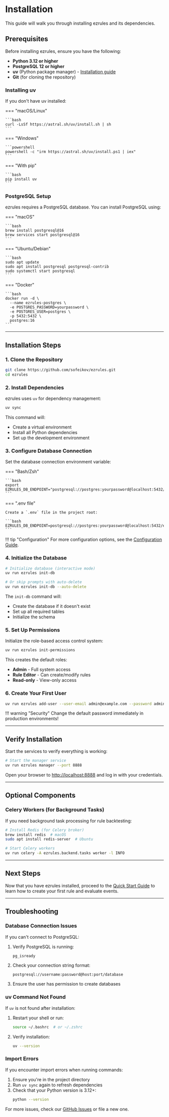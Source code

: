 # Installation

This guide will walk you through installing ezrules and its dependencies.

## Prerequisites

Before installing ezrules, ensure you have the following:

- **Python 3.12 or higher**
- **PostgreSQL 12 or higher**
- **uv** (Python package manager) - [Installation guide](https://github.com/astral-sh/uv)
- **Git** (for cloning the repository)

### Installing uv

If you don't have uv installed:

=== "macOS/Linux"

    ```bash
    curl -LsSf https://astral.sh/uv/install.sh | sh
    ```

=== "Windows"

    ```powershell
    powershell -c "irm https://astral.sh/uv/install.ps1 | iex"
    ```

=== "With pip"

    ```bash
    pip install uv
    ```

### PostgreSQL Setup

ezrules requires a PostgreSQL database. You can install PostgreSQL using:

=== "macOS"

    ```bash
    brew install postgresql@16
    brew services start postgresql@16
    ```

=== "Ubuntu/Debian"

    ```bash
    sudo apt update
    sudo apt install postgresql postgresql-contrib
    sudo systemctl start postgresql
    ```

=== "Docker"

    ```bash
    docker run -d \
      --name ezrules-postgres \
      -e POSTGRES_PASSWORD=yourpassword \
      -e POSTGRES_USER=postgres \
      -p 5432:5432 \
      postgres:16
    ```

---

## Installation Steps

### 1. Clone the Repository

```bash
git clone https://github.com/sofeikov/ezrules.git
cd ezrules
```

### 2. Install Dependencies

ezrules uses `uv` for dependency management:

```bash
uv sync
```

This command will:
- Create a virtual environment
- Install all Python dependencies
- Set up the development environment

### 3. Configure Database Connection

Set the database connection environment variable:

=== "Bash/Zsh"

    ```bash
    export EZRULES_DB_ENDPOINT="postgresql://postgres:yourpassword@localhost:5432/ezrules"
    ```

=== ".env file"

    Create a `.env` file in the project root:

    ```bash
    EZRULES_DB_ENDPOINT=postgresql://postgres:yourpassword@localhost:5432/ezrules
    ```

!!! tip "Configuration"
    For more configuration options, see the [Configuration Guide](configuration.md).

### 4. Initialize the Database

```bash
# Initialize database (interactive mode)
uv run ezrules init-db

# Or skip prompts with auto-delete
uv run ezrules init-db --auto-delete
```

The `init-db` command will:

- Create the database if it doesn't exist
- Set up all required tables
- Initialize the schema

### 5. Set Up Permissions

Initialize the role-based access control system:

```bash
uv run ezrules init-permissions
```

This creates the default roles:

- **Admin** - Full system access
- **Rule Editor** - Can create/modify rules
- **Read-only** - View-only access

### 6. Create Your First User

```bash
uv run ezrules add-user --user-email admin@example.com --password admin
```

!!! warning "Security"
    Change the default password immediately in production environments!

---

## Verify Installation

Start the services to verify everything is working:

```bash
# Start the manager service
uv run ezrules manager --port 8888
```

Open your browser to [http://localhost:8888](http://localhost:8888) and log in with your credentials.

---

## Optional Components

### Celery Workers (for Background Tasks)

If you need background task processing for rule backtesting:

```bash
# Install Redis (for Celery broker)
brew install redis  # macOS
sudo apt install redis-server  # Ubuntu

# Start Celery workers
uv run celery -A ezrules.backend.tasks worker -l INFO
```

---

## Next Steps

Now that you have ezrules installed, proceed to the [Quick Start Guide](quickstart.md) to learn how to create your first rule and evaluate events.

---

## Troubleshooting

### Database Connection Issues

If you can't connect to PostgreSQL:

1. Verify PostgreSQL is running:
   ```bash
   pg_isready
   ```

2. Check your connection string format:
   ```
   postgresql://username:password@host:port/database
   ```

3. Ensure the user has permission to create databases

### uv Command Not Found

If `uv` is not found after installation:

1. Restart your shell or run:
   ```bash
   source ~/.bashrc  # or ~/.zshrc
   ```

2. Verify installation:
   ```bash
   uv --version
   ```

### Import Errors

If you encounter import errors when running commands:

1. Ensure you're in the project directory
2. Run `uv sync` again to refresh dependencies
3. Check that your Python version is 3.12+:
   ```bash
   python --version
   ```

For more issues, check our [GitHub Issues](https://github.com/sofeikov/ezrules/issues) or file a new one.
